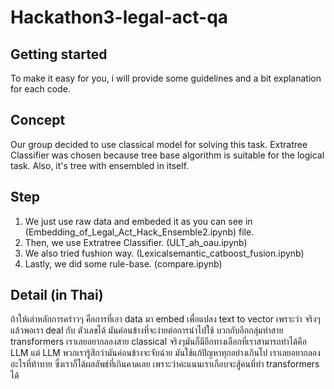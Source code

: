 # Hackathon3-legal-act-qa



## Getting started

To make it easy for you, i will provide some guidelines and a bit explanation for each code.

## Concept
Our group decided to use classical model for solving this task.
Extratree Classifier was chosen because tree base algorithm is suitable for the logical task. Also, it's tree with ensembled in itself.

## Step
1. We just use raw data and embeded it as you can see in (Embedding_of_Legal_Act_Hack_Ensemble2.ipynb) file.
2. Then, we use Extratree Classifier. (ULT_ah_oau.ipynb) 
3. We also tried fushion way. (Lexicalsemantic_catboost_fusion.ipynb)
4. Lastly, we did some rule-base. (compare.ipynb)

## Detail (in Thai)
ถ้าให้เล่าหลักการคร่าวๆ คือการที่เอา data มา embed เพื่อแปลง text to vector เพราะว่า จริงๆแล้วพอเรา deal กับ ตัวเลขได้ มันค่อนข้างที่จะง่ายต่อการนำไปใช้ บวกกับอีกกลุ่มทำสาย transformers เราเลยอยากลองสาย classical จริงๆมันก็มีอีกทางเลือกที่เราสามารถทำได้คือ LLM แต่ LLM พวกเรารู้สึกว่ามันค่อนข้างจะจับฉ่าย มันใช้แก้ปัญหาทุกอย่างเกินไป เราเลยอยากลองอะไรที่ท้าทาย ซึ่งเราก็ได้ผลลัพธ์ที่เกินคาดเลย เพราะว่าคะแนนเราเกือบจะสู้คนที่ทำ transformers ได้
